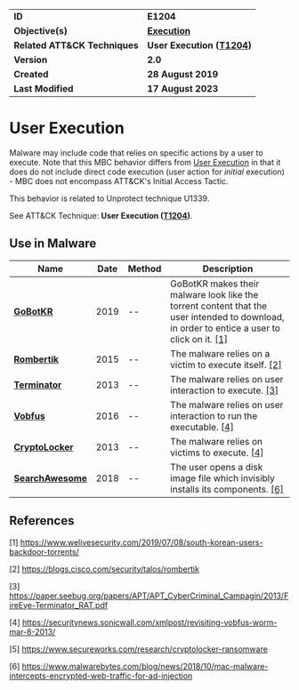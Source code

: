 <table>
<tr>
<td><b>ID</b></td>
<td><b>E1204</b></td>
</tr>
<tr>
<td><b>Objective(s)</b></td>
<td><b><a href="../execution">Execution</a></b></td>
</tr>
<tr>
<td><b>Related ATT&CK Techniques</b></td>
<td><b>User Execution (<a href="https://attack.mitre.org/techniques/T1204">T1204</a>)</b></td>
</tr>
<tr>
<td><b>Version</b></td>
<td><b>2.0</b></td>
</tr>
<tr>
<td><b>Created</b></td>
<td><b>28 August 2019</b></td>
</tr>
<tr>
<td><b>Last Modified</b></td>
<td><b>17 August 2023</b></td>
</tr>
</table>


# User Execution

Malware may include code that relies on specific actions by a user to execute. Note that this MBC behavior differs from [User Execution](https://attack.mitre.org/techniques/T1204) in that it does do not include direct code execution (user action for *initial* execution) - MBC does not encompass ATT&CK's Initial Access Tactic.  

This behavior is related to Unprotect technique U1339.

See ATT&CK Technique: **User Execution ([T1204](https://attack.mitre.org/techniques/T1204/))**.

## Use in Malware

|Name|Date|Method|Description|
|---|---|---|---|
|[**GoBotKR**](../xample-malware/gobotkr.md)|2019|--| GoBotKR makes their malware look like the torrent content that the user intended to download, in order to entice a user to click on it. [[1]](#1)|
|[**Rombertik**](../xample-malware/rombertik.md)|2015|--|The malware relies on a victim to execute itself. [[2]](#2)|
|[**Terminator**](../xample-malware/terminator.md)|2013|--|The malware relies on user interaction to execute. [[3]](#3)|
|[**Vobfus**](../xample-malware/vobfus.md)|2016|--|The malware relies on user interaction to run the executable. [[4]](#4)|
|[**CryptoLocker**](../xample-malware/vobfus.md)|2013|--|The malware relies on victims to execute. [[4]](#4)|
|[**SearchAwesome**](../xample-malware/searchawesome.md)|2018|--|The user opens a disk image file which invisibly installs its components. [[6]](#6)|

## References

<a name="1">[1]</a> https://www.welivesecurity.com/2019/07/08/south-korean-users-backdoor-torrents/

<a name="2">[2]</a> https://blogs.cisco.com/security/talos/rombertik

<a name="3">[3]</a> https://paper.seebug.org/papers/APT/APT_CyberCriminal_Campagin/2013/FireEye-Terminator_RAT.pdf

<a name="4">[4]</a> https://securitynews.sonicwall.com/xmlpost/revisiting-vobfus-worm-mar-8-2013/

<a name="5">[5]</a> https://www.secureworks.com/research/cryptolocker-ransomware

<a name="6">[6]</a> https://www.malwarebytes.com/blog/news/2018/10/mac-malware-intercepts-encrypted-web-traffic-for-ad-injection
